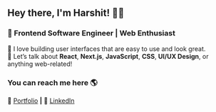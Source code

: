 ## Hey there, I'm Harshit! 👋🏻

### 🚀 Frontend Software Engineer | Web Enthusiast  

🌟 I love building user interfaces that are easy to use and look great.  
💬 Let’s talk about **React**, **Next.js**, **JavaScript**, **CSS**, **UI/UX Design**, or anything web-related!  

### You can reach me here 🌎
🏡 [Portfolio][website] **|** 
👔 [LinkedIn][linkedin]


[website]: https://www.harshitgambhir.com/  
[linkedin]: https://www.linkedin.com/in/harshit-gambhir-b16a04280/

